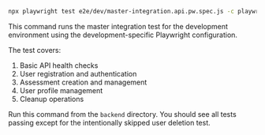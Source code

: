 ```bash
npx playwright test e2e/dev/master-integration.api.pw.spec.js -c playwright.dev.config.js
```

This command runs the master integration test for the development environment using the development-specific Playwright configuration.

The test covers:
1. Basic API health checks
2. User registration and authentication
3. Assessment creation and management
4. User profile management
5. Cleanup operations

Run this command from the `backend` directory. You should see all tests passing except for the intentionally skipped user deletion test. 